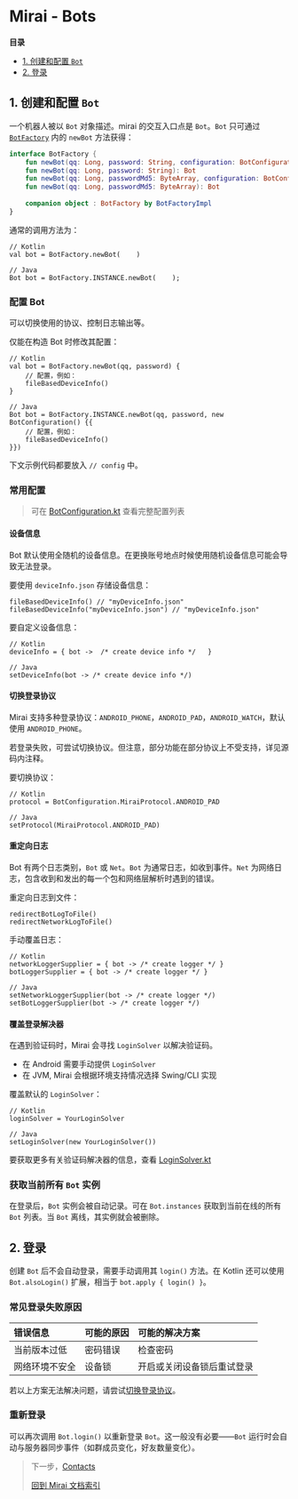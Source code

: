 # Mirai - Bots

**目录**

- [1. 创建和配置 `Bot`](#1-创建和配置-bot)
- [2. 登录](#2-登录)

## 1. 创建和配置 `Bot`

一个机器人被以 `Bot` 对象描述。mirai 的交互入口点是 `Bot`。`Bot` 只可通过 [`BotFactory`](../mirai-core-api/src/commonMain/kotlin/BotFactory.kt#L22-L87) 内的 `newBot` 方法获得：

```kotlin
interface BotFactory {
    fun newBot(qq: Long, password: String, configuration: BotConfiguration): Bot
    fun newBot(qq: Long, password: String): Bot
    fun newBot(qq: Long, passwordMd5: ByteArray, configuration: BotConfiguration): Bot
    fun newBot(qq: Long, passwordMd5: ByteArray): Bot
    
    companion object : BotFactory by BotFactoryImpl
}
```

通常的调用方法为：
```
// Kotlin
val bot = BotFactory.newBot(    )

// Java
Bot bot = BotFactory.INSTANCE.newBot(    );
```

### 配置 Bot
可以切换使用的协议、控制日志输出等。

仅能在构造 Bot 时修改其配置：
```
// Kotlin
val bot = BotFactory.newBot(qq, password) {
    // 配置，例如：
    fileBasedDeviceInfo()
}

// Java
Bot bot = BotFactory.INSTANCE.newBot(qq, password, new BotConfiguration() {{
    // 配置，例如：
    fileBasedDeviceInfo()
}})
```

下文示例代码都要放入 `// config` 中。


### 常用配置
> 可在 [BotConfiguration.kt](../mirai-core-api/src/commonMain/kotlin/utils/BotConfiguration.kt#L23) 查看完整配置列表

#### 设备信息
Bot 默认使用全随机的设备信息。在更换账号地点时候使用随机设备信息可能会导致无法登录。

要使用 `deviceInfo.json` 存储设备信息：
```
fileBasedDeviceInfo() // "myDeviceInfo.json" 
fileBasedDeviceInfo("myDeviceInfo.json") // "myDeviceInfo.json"
```

要自定义设备信息：
```
// Kotlin
deviceInfo = { bot ->  /* create device info */   }

// Java
setDeviceInfo(bot -> /* create device info */)
```

#### 切换登录协议
Mirai 支持多种登录协议：`ANDROID_PHONE`，`ANDROID_PAD`，`ANDROID_WATCH`，默认使用 `ANDROID_PHONE`。

若登录失败，可尝试切换协议。但注意，部分功能在部分协议上不受支持，详见源码内注释。

要切换协议：
```
// Kotlin
protocol = BotConfiguration.MiraiProtocol.ANDROID_PAD

// Java
setProtocol(MiraiProtocol.ANDROID_PAD)
```

#### 重定向日志
Bot 有两个日志类别，`Bot` 或 `Net`。`Bot` 为通常日志，如收到事件。`Net` 为网络日志，包含收到和发出的每一个包和网络层解析时遇到的错误。

重定向日志到文件：
```
redirectBotLogToFile()
redirectNetworkLogToFile()
```

手动覆盖日志：
```
// Kotlin
networkLoggerSupplier = { bot -> /* create logger */ }
botLoggerSupplier = { bot -> /* create logger */ }

// Java
setNetworkLoggerSupplier(bot -> /* create logger */)
setBotLoggerSupplier(bot -> /* create logger */)
```

#### 覆盖登录解决器
在遇到验证码时，Mirai 会寻找 `LoginSolver` 以解决验证码。

- 在 Android 需要手动提供 `LoginSolver`
- 在 JVM, Mirai 会根据环境支持情况选择 Swing/CLI 实现

覆盖默认的 `LoginSolver`：
```
// Kotlin
loginSolver = YourLoginSolver

// Java
setLoginSolver(new YourLoginSolver())
```

要获取更多有关验证码解决器的信息，查看 [LoginSolver.kt](../mirai-core-api/src/commonMain/kotlin/utils/LoginSolver.kt#L32)

### 获取当前所有 `Bot` 实例
在登录后，`Bot` 实例会被自动记录。可在 `Bot.instances` 获取到当前在线的所有 `Bot` 列表。当 `Bot` 离线，其实例就会被删除。

## 2. 登录

创建 `Bot` 后不会自动登录，需要手动调用其 `login()` 方法。在 Kotlin 还可以使用 `Bot.alsoLogin()` 扩展，相当于 `bot.apply { login() }`。

### 常见登录失败原因

| 错误信息      | 可能的原因 | 可能的解决方案          |
|:------------|:---------|:----------------------|
| 当前版本过低   | 密码错误  | 检查密码                |
| 网络环境不安全 | 设备锁    | 开启或关闭设备锁后重试登录 |

若以上方案无法解决问题，请尝试[切换登录协议](#切换登录协议)。

### 重新登录

可以再次调用 `Bot.login()` 以重新登录 `Bot`。这一般没有必要——`Bot` 运行时会自动与服务器同步事件（如群成员变化，好友数量变化）。


> 下一步，[Contacts](Contacts.md)
>
> [回到 Mirai 文档索引](README.md)
